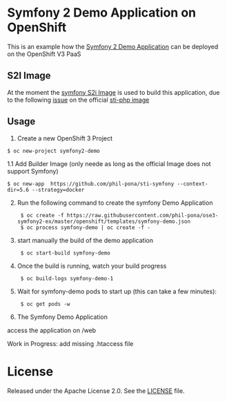 # Symfony 2 Demo Application on OpenShift

This is an example how the [Symfony 2 Demo Application](https://github.com/symfony/symfony-demo) can be deployed on the OpenShift V3 PaaS

## S2I Image

At the moment the [symfony S2i Image](https://github.com/phil-pona/sti-symfony) is used to build this application, due to the following [issue](https://github.com/openshift/sti-php/issues/73) on the official [sti-php image](https://github.com/openshift/sti-php)

## Usage



1. Create a new OpenShift 3 Project

```
$ oc new-project symfony2-demo
```

1.1 Add Builder Image (only neede as long as the official Image does not support Symfony)
```
$ oc new-app  https://github.com/phil-pona/sti-symfony --context-dir=5.6 --strategy=docker
```

2. Run the following command to create the symfony Demo Application

		$ oc create -f https://raw.githubusercontent.com/phil-pona/ose3-symfony2-ex/master/openshift/templates/symfony-demo.json
		$ oc process symfony-demo | oc create -f -

4. start manually the build of the demo application


		$ oc start-build symfony-demo


5. Once the build is running, watch your build progress  

		$ oc build-logs symfony-demo-1

6. Wait for symfony-demo pods to start up (this can take a few minutes):  

		$ oc get pods -w

7. The Symfony Demo Application 

access the application on <route>/web 

Work in Progress:
add missing .htaccess file




# License

Released under the Apache License 2.0. See the [LICENSE](https://github.com/phil-pona/ose3-symfony2-ex/blob/master/LICENSE) file.

